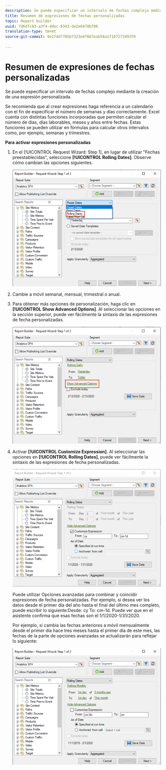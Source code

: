 ```yaml
---
description: Se puede especificar un intervalo de fechas complejo mediante la creación de una expresión personalizada.
title: Resumen de expresiones de fechas personalizadas
topic: Report builder
uuid: 7d6d7c03-a3f4-4dec-8343-de2e6478bf06
translation-type: tm+mt
source-git-commit: 9e1fdd7785b7323e4f667eab58a1f107272493f0

---
```



# Resumen de expresiones de fechas personalizadas

Se puede especificar un intervalo de fechas complejo mediante la creación de una expresión personalizada.

Se recomienda que al crear expresiones haga referencia a un calendario con el fin de especificar el número de semanas y días correctamente. Excel cuenta con distintas funciones incorporadas que permiten calcular el número de días, días laborables, meses y años entre fechas. Estas funciones se pueden utilizar en fórmulas para calcular otros intervalos como, por ejemplo, semanas y trimestres.

**Para activar expresiones personalizadas**

1. En el [!UICONTROL Request Wizard: Step 1], en lugar de utilizar &quot;Fechas preestablecidas&quot;, seleccione **[!UICONTROL Rolling Dates]**. Observe cómo cambian las opciones siguientes.

   ![](assets/rolldates1.png)

1. Cambie a móvil semanal, mensual, trimestral o anual.
1. Para obtener más opciones de personalización, haga clic en **[!UICONTROL Show Advanced Options]**. Al seleccionar las opciones en la sección superior, puede ver fácilmente la sintaxis de las expresiones de fecha personalizadas.

   ![](assets/rolldates2.png)

1. Activar **[!UICONTROL Customize Expression]**. Al seleccionar las opciones en **[!UICONTROL Rolling Dates]**, puede ver fácilmente la sintaxis de las expresiones de fecha personalizadas.

   ![](assets/rolldates5.png)

   Puede utilizar Opciones avanzadas para combinar y coincidir expresiones de fecha personalizadas. Por ejemplo, si desea ver los datos desde el primer día del año hasta el final del último mes completo, puede escribir lo siguiente:Desde: cy To: cm-1d. Puede ver que en el asistente confirma que esas fechas son el 1/1/2020-1/31/2020.

   Por ejemplo, si cambia las fechas anteriores a móvil mensualmente desde el primer día hace tres meses hasta el primer día de este mes, las fechas de la parte de opciones avanzadas se actualizarán para reflejar lo siguiente:

   ![](assets/rolldates3.png)

